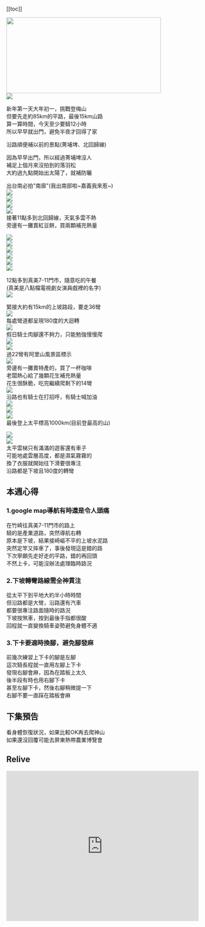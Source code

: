 
[[toc]]

<a href="https://www.strava.com/activities/1410952976" target="_href"><img src="https://farm5.staticflickr.com/4603/40585220452_b70c911ae0.jpg" width="405" height="199"></a>  
![](https://farm5.staticflickr.com/4668/40585222262_a348b0a469.jpg)  

 新年第一天大年初一，挑戰登梅山  
但要先走約85km的平路，最後15km山路  
算一算時間，今天至少要騎12小時  
所以早早就出門，避免半夜才回得了家  

<!--more-->

沿路順便補以前的景點(菁埔埤、北回歸線)    

因為早早出門，所以經過菁埔埤沒人  
補足上個月來沒拍到的落羽松  
大約過九點開始出太陽了，就補防曬  

出台南必拍"南廍"(我出南部啦~嘉義我來惹~)  
![](https://farm5.staticflickr.com/4677/38695533630_7d26f076ef.jpg)  
![](https://farm5.staticflickr.com/4651/25635336197_feb62f402a.jpg)  
![](https://farm5.staticflickr.com/4706/39610434095_03e9b41256.jpg)  
![](https://farm5.staticflickr.com/4696/39795746174_0a0596b609.jpg)  
接著11點多到北回歸線，天氣多雲不熱  
旁邊有一攤賣紅豆餅，買兩顆補充熱量  

![](https://farm5.staticflickr.com/4662/39795704524_1169a68f64.jpg)  
![](https://farm5.staticflickr.com/4695/40505651351_c70f4e59ce.jpg)  
![](https://farm5.staticflickr.com/4756/25635183757_27506b887a.jpg)  
![](https://farm5.staticflickr.com/4769/25635175467_e6300b72e2.jpg)  
![](https://farm5.staticflickr.com/4761/40505623221_d9b87b5250.jpg)  
![](https://farm5.staticflickr.com/4669/39610266155_9836c3215e.jpg)  

12點多到真美7-11門市，隨意吃的午餐  
(真美是八點檔電視劇女演員戲裡的名字)    
![](https://farm5.staticflickr.com/4720/26634960078_ce0fd60885.jpg)  

緊接大約有15km的上坡路段，要走36彎  
![](https://farm5.staticflickr.com/4750/39795952584_165419d8ea.jpg)  
每處彎道都呈現180度的大迴轉  
![](https://farm5.staticflickr.com/4605/38695684150_3e21211a4f.jpg)  
假日騎士肉腳還不夠力，只能勉強慢慢爬  
![](https://farm5.staticflickr.com/4649/38695664100_8f13fac2f6.jpg)  
![](https://farm5.staticflickr.com/4656/40505915621_e7d5d1b9d7.jpg)  
過22彎有阿里山風景區標示  
![](https://farm5.staticflickr.com/4626/25635437087_356aeff33d.jpg)  
旁邊有一攤賣特產的，買了一杯咖啡  
老闆熱心給了幾顆花生補充熱量  
花生很酥脆，吃完繼續爬剩下的14彎  
![](https://farm5.staticflickr.com/4768/40505882951_27e86a1325.jpg)  
沿路也有騎士在打招呼，有騎士喊加油  
![](https://farm5.staticflickr.com/4722/25635397997_9b467fcc32.jpg)  
![](https://farm5.staticflickr.com/4613/26634819818_c3a5034e8d.jpg)  
![](https://farm5.staticflickr.com/4762/25635388627_c6a94b33b2.jpg)  
最後登上太平標高1000km(目前登最高的山)    

![](https://farm5.staticflickr.com/4700/26634854008_960912b36c.jpg)  
![](https://farm5.staticflickr.com/4622/25635114887_495523a283.jpg)  
太平雲梯只有滿滿的遊客還有車子  
可能地處雲層高度，都是濕氣霧霧的  
換了衣服就開始往下滑要很專注  
沿路都是下坡且180度的轉彎  

## 本週心得  
### 1.google map導航有時還是令人頭痛  
在竹崎往真美7-11門市的路上  
騎的是產業道路，突然導航右轉  
原本是下坡，結果接崎嶇不平的上坡水泥路  
突然定竿又摔車了，事後發現這是錯的路  
下次寧願先走好走的平路，錯的再回頭  
不然上卡，可能沒辦法處理臨時路況  

### 2.下坡轉彎路線需全神貫注  
從太平下到平地大約半小時時間  
但沿路都是大彎，沿路還有汽車  
都要很專注路面隨時的路況  
下坡按煞車，按到最後手指都很酸  
回程就一直變換騎車姿勢避免身體不適  

### 3.下卡要適時換腳，避免腳發麻  
前幾次練習上下卡的腳是左腳  
這次騎長程就一直用左腳上下卡  
發現右腳會麻，因為在踏板上太久  
後半段有時也用右腳下卡  
甚至左腳下卡，然後右腳稍微提一下  
右腳不要一直踩在踏板會麻  

## 下集預告  
看身體恢復狀況，如果比較OK再去爬神山  
如果還沒回覆可能去屏東熱帶農業博覽會  

## Relive
<div class="embedly-responsive" style="position: relative;padding-bottom: 78.2227%;height: 0;overflow: hidden;"><iframe class="embedly-embed" frameborder="0" scrolling="no" allowfullscreen src="https://cdn.embedly.com/widgets/media.html?src=https://www.relive.cc/view/vevYEArNJvK/widget?r=embed-site&url=https://www.relive.cc/view/vevYEArNJvK?r=embed-site&image=https://www.relive.cc/view/vevYEArNJvK/png?x-ref=embed-site&key=f1631a41cb254ca5b035dc5747a5bd75&type=text/html&schema=relive" width="1024" height="801" style="position: absolute;top: 0;left: 0;width: 100%;height: 100%;"></iframe></div>